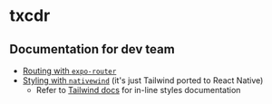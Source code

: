# txcdr

## Documentation for dev team
- [Routing with `expo-router`](https://docs.expo.dev/routing/introduction/)
- [Styling with `nativewind`](https://www.nativewind.dev/overview/how-it-works) (it's just Tailwind ported to React Native)
  - Refer to [Tailwind docs](https://tailwindcss.com/docs/installation) for in-line styles documentation